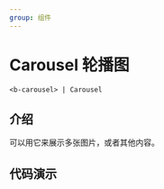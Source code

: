 ```yaml
---
group: 组件
---
```


# Carousel 轮播图

```
<b-carousel> | Carousel
```

## 介绍

可以用它来展示多张图片，或者其他内容。

## 代码演示

<code src="./demos/demo0.tsx"></code>
<code src="./demos/demo1.tsx"></code>
<code src="./demos/demo2.tsx"></code>
<code src="./demos/demo3.tsx"></code>
<code src="./demos/autoplay.tsx"></code>
<code src="./demos/navigation.tsx"></code>
<code src="./demos/indicator.tsx"></code>
<code src="./demos/disableDrag.tsx"></code>
<code src="./demos/gap.tsx"></code>
<code src="./demos/disableFill.tsx"></code>
<code src="./demos/useRef.tsx"></code>
<code src="./demos/autoHeight.tsx"></code>
